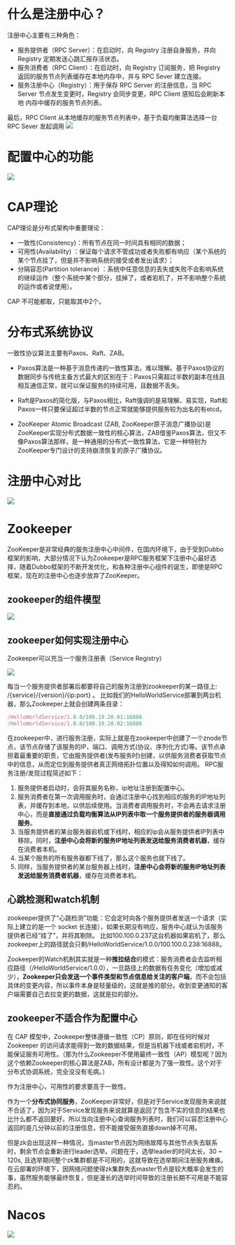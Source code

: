 # 什么是注册中心？

注册中心主要有三种角色：

- 服务提供者（RPC Server）：在启动时，向 Registry 注册自身服务，并向 Registry 定期发送心跳汇报存活状态。
- 服务消费者（RPC Client）：在启动时，向 Registry 订阅服务，把 Registry 返回的服务节点列表缓存在本地内存中，并与 RPC Sever 建立连接。
- 服务注册中心（Registry）：用于保存 RPC Server 的注册信息，当 RPC Server 节点发生变更时，Registry 会同步变更，RPC Client 感知后会刷新本地 内存中缓存的服务节点列表。

最后，RPC Client 从本地缓存的服务节点列表中，基于负载均衡算法选择一台 RPC Sever 发起调用
![](./注册中心主要包含三个角色.png)

# 配置中心的功能

![](./服务注册中心需要实现的功能.png)

# CAP理论

CAP理论是分布式架构中重要理论：

- 一致性(Consistency)：所有节点在同一时间具有相同的数据；
- 可用性(Availability) ：保证每个请求不管成功或者失败都有响应（某个系统的某个节点挂了，但是并不影响系统的接受或者发出请求）；
- 分隔容忍(Partition tolerance) ：系统中任意信息的丢失或失败不会影响系统的继续运作（整个系统中某个部分，挂掉了，或者宕机了，并不影响整个系统的运作或者说使用）。

CAP 不可能都取，只能取其中2个。

# 分布式系统协议

一致性协议算法主要有Paxos、Raft、ZAB。

- Paxos算法是一种基于消息传递的一致性算法，难以理解。基于Paxos协议的数据同步与传统主备方式最大的区别在于：Paxos只需超过半数的副本在线且相互通信正常，就可以保证服务的持续可用，且数据不丢失。

- Raft是Paxos的简化版，与Paxos相比，Raft强调的是易理解、易实现，Raft和Paxos一样只要保证超过半数的节点正常就能够提供服务较为出名的有etcd。

- ZooKeeper Atomic Broadcast (ZAB, ZooKeeper原子消息广播协议)是ZooKeeper实现分布式数据一致性的核心算法，ZAB借鉴Paxos算法，但又不像Paxos算法那样，是一种通用的分布式一致性算法，它是一种特别为ZooKeeper专门设计的支持崩溃恢复的原子广播协议。

# 注册中心对比

![](./常用注册中心对比.png)

# Zookeeper

ZooKeeper是非常经典的服务注册中心中间件，在国内环境下，由于受到Dubbo框架的影响，大部分情况下认为Zookeeper是RPC服务框架下注册中心最好选择，随着Dubbo框架的不断开发优化，和各种注册中心组件的诞生，即使是RPC框架，现在的注册中心也逐步放弃了ZooKeeper。

## zookeeper的组件模型

![](./zookeeper的组件模型.png)

## zookeeper如何实现注册中心

Zookeeper可以充当一个服务注册表（Service Registry）

![](./zookeeper充当服务注册表.png)

每当一个服务提供者部署后都要将自己的服务注册到zookeeper的某一路径上: /{service}/{version}/{ip:port} 。
比如我们的HelloWorldService部署到两台机器，那么Zookeeper上就会创建两条目录：
```js
/HelloWorldService/1.0.0/100.19.20.01:16888
/HelloWorldService/1.0.0/100.19.20.02:16888
```

在zookeeper中，进行服务注册，实际上就是在zookeeper中创建了一个znode节点，该节点存储了该服务的IP、端口、调用方式(协议、序列化方式)等。该节点承担着最重要的职责，它由服务提供者(发布服务时)创建，以供服务消费者获取节点中的信息，从而定位到服务提供者真正网络拓扑位置以及得知如何调用。
RPC服务注册/发现过程简述如下：

1. 服务提供者启动时，会将其服务名称，ip地址注册到配置中心。
2. 服务消费者在第一次调用服务时，会通过注册中心找到相应的服务的IP地址列表，并缓存到本地，以供后续使用。当消费者调用服务时，不会再去请求注册中心，而是**直接通过负载均衡算法从IP列表中取一个服务提供者的服务器调用服务**。
3. 当服务提供者的某台服务器宕机或下线时，相应的ip会从服务提供者IP列表中移除。同时，**注册中心会将新的服务IP地址列表发送给服务消费者机器**，缓存在消费者本机。
4. 当某个服务的所有服务器都下线了，那么这个服务也就下线了。
5. 同样，当服务提供者的某台服务器上线时，**注册中心会将新的服务IP地址列表发送给服务消费者机器**，缓存在消费者本机。

## 心跳检测和watch机制

zookeeper提供了“心跳检测”功能：它会定时向各个服务提供者发送一个请求（实际上建立的是一个 socket 长连接），如果长期没有响应，服务中心就认为该服务提供者已经“挂了”，并将其剔除。
比如100.100.0.237这台机器如果宕机了，那么zookeeper上的路径就会只剩/HelloWorldService/1.0.0/100.100.0.238:16888。

Zookeeper的Watch机制其实就是一种**推拉结合**的模式：服务消费者会去监听相应路径（/HelloWorldService/1.0.0），一旦路径上的数据有任务变化（增加或减少），**Zookeeper只会发送一个事件类型和节点信息给关注的客户端**，而不会包括具体的变更内容，所以事件本身是轻量级的，这就是推的部分。收到变更通知的客户端需要自己去拉变更的数据，这就是拉的部分。

## zookeeper不适合作为配置中心

在 CAP 模型中，Zookeeper整体遵循一致性（CP）原则，即在任何时候对 Zookeeper 的访问请求能得到一致的数据结果，但是当机器下线或者宕机时，不能保证服务可用性。（那为什么Zookeeper不使用最终一致性（AP）模型呢？因为这个依赖Zookeeper的核心算法是ZAB，所有设计都是为了强一致性。这个对于分布式协调系统，完全没没有毛病。）

作为注册中心，可用性的要求要高于一致性。

作为一个**分布式协同服务**，ZooKeeper非常好，但是对于Service发现服务来说就不合适了，因为对于Service发现服务来说就算是返回了包含不实的信息的结果也比什么都不返回要好。所以当向注册中心查询服务列表时，我们可以容忍注册中心返回的是几分钟以前的注册信息，但不能接受服务直接down掉不可用。

但是zk会出现这样一种情况，当master节点因为网络故障与其他节点失去联系时，剩余节点会重新进行leader选举。问题在于，选举leader的时间太长，30 ~ 120s, 且选举期间整个zk集群都是不可用的，这就导致在选举期间注册服务瘫痪。在云部署的环境下，因网络问题使得zk集群失去master节点是较大概率会发生的事，虽然服务能够最终恢复，但是漫长的选举时间导致的注册长期不可用是不能容忍的。

# Nacos

![](./Nacos架构.png)












